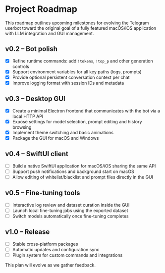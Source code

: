 # Project Roadmap

This roadmap outlines upcoming milestones for evolving the Telegram userbot toward the original goal of a fully featured macOS/iOS application with LLM integration and GUI management.

## v0.2 – Bot polish
- [x] Refine runtime commands: add `!tokens`, `!top_p` and other generation controls
- [x] Support environment variables for all key paths (logs, prompts)
- [x] Provide optional persistent conversation context per chat
- [x] Improve logging format with session IDs and metadata

## v0.3 – Desktop GUI
- [x] Create a minimal Electron frontend that communicates with the bot via a local HTTP API
- [x] Expose settings for model selection, prompt editing and history browsing
- [x] Implement theme switching and basic animations
- [x] Package the GUI for macOS and Windows

## v0.4 – SwiftUI client
- [ ] Build a native SwiftUI application for macOS/iOS sharing the same API
- [ ] Support push notifications and background start on macOS
- [ ] Allow editing of whitelist/blacklist and prompt files directly in the GUI

## v0.5 – Fine-tuning tools
- [ ] Interactive log review and dataset curation inside the GUI
- [ ] Launch local fine-tuning jobs using the exported dataset
- [ ] Switch models automatically once fine-tuning completes

## v1.0 – Release
- [ ] Stable cross-platform packages
- [ ] Automatic updates and configuration sync
- [ ] Plugin system for custom commands and integrations

This plan will evolve as we gather feedback.
